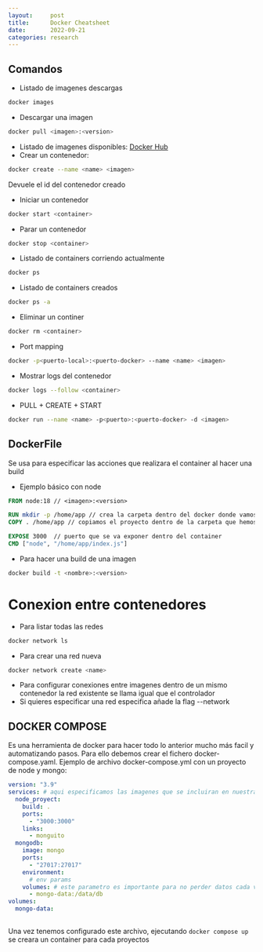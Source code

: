 ```yaml
---
layout:     post
title:      Docker Cheatsheet
date:       2022-09-21
categories: research
---
```


## Comandos
* Listado de imagenes descargas
```bash
docker images
```
* Descargar una imagen
```bash
docker pull <imagen>:<version>
```
* Listado de imagenes disponibles: <a href='https://hub.docker.com/' target='_noopener'>Docker Hub</a>
* Crear un contenedor:
```bash
docker create --name <name> <imagen>
```
Devuele el id del contenedor creado
* Iniciar un contenedor
```bash
docker start <container>
```
* Parar un contenedor
```bash
docker stop <container>
```
* Listado de containers corriendo actualmente
```bash
docker ps
```
* Listado de containers creados
```bash
docker ps -a
```
* Eliminar un continer
```bash
docker rm <container>
```
* Port mapping
```bash
docker -p<puerto-local>:<puerto-docker> --name <name> <imagen>
```
* Mostrar logs del contenedor
```bash
docker logs --follow <container> 
```
* PULL + CREATE + START
```bash
docker run --name <name> -p<puerto>:<puerto-docker> -d <imagen>
```


## DockerFile
Se usa para especificar las acciones que realizara el container al hacer una build
* Ejemplo básico con node

```DockerFile
FROM node:18 // <imagen>:<version>

RUN mkdir -p /home/app // crea la carpeta dentro del docker donde vamos a alojar la app
COPY . /home/app // copiamos el proyecto dentro de la carpeta que hemos creado

EXPOSE 3000  // puerto que se va exponer dentro del container
CMD ["node", "/home/app/index.js"]
```
* Para hacer una build de una imagen
```bash
docker build -t <nombre>:<version>
```

# Conexion entre contenedores
* Para listar todas las redes
```bash
docker network ls
```
* Para crear una red nueva
```bash
docker network create <name>
```
* Para configurar conexiones entre imagenes dentro de un mismo contenedor la red existente se llama igual que el controlador
* Si quieres especificar una red especifica añade la flag --network <red>

## DOCKER COMPOSE
Es una herramienta de docker para hacer todo lo anterior mucho más facil y automatizando pasos. Para ello debemos crear el fichero docker-compose.yaml.
Ejemplo de archivo docker-compose.yml con un proyecto de node y mongo:
```yaml
version: "3.9"
services: # aqui especificamos las imagenes que se incluiran en nuestra build
  node_proyect:
    build: .
    ports:
      - "3000:3000" 
    links:
      - monguito
  mongodb:
    image: mongo
    ports:
      - "27017:27017"
    environment:
      # env params
    volumes: # este parametro es importante para no perder datos cada vez que se hace una build
      - mongo-data:/data/db
volumes:
  mongo-data:
    
```
Una vez tenemos configurado este archivo, ejecutando `docker compose up` se creara un container para cada proyectos
